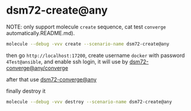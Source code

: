 # dsm72-create@any

NOTE: only support molecule `create` sequence, cat test `converge` automatically.README.md).

```bash
molecule --debug -vvv create --scenario-name dsm72-create@any
```

then go `http://localhost:17200`, create username `docker` with password `4Test@ansible`,
and enable ssh login, it will use by [dsm72-converge@any/converge](../dsm72-converge@any/converge.yml)

after that use [dsm72-converge@any](../dsm72-converge@any/README.md)


finally destroy it

```bash
molecule --debug -vvv destroy --scenario-name dsm72-create@any
```
